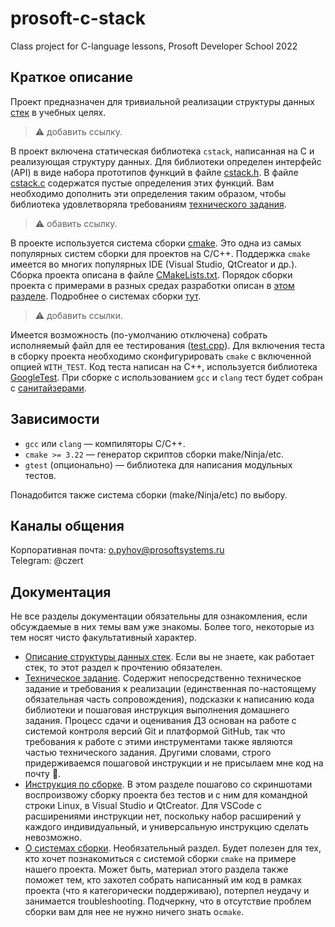 # prosoft-c-stack
Class project for C-language lessons, Prosoft Developer School 2022

## Краткое описание

Проект предназначен для тривиальной реализации структуры данных
[стек]()
в учебных целях.
> :warning: добавить ссылку.

В проект включена статическая библиотека `cstack`, написанная на C и реализующая структуру данных.
Для библиотеки определен интерфейс (API) в виде набора прототипов функций в файле
[cstack.h](https://github.com/czertyaka/prosoft-c-stack/blob/master/cstack.h).
В файле [cstack.c](https://github.com/czertyaka/prosoft-c-stack/blob/master/cstack.c)
содержатся пустые определения этих функций.
Вам необходимо дополнить эти определения таким образом, чтобы библиотека удовлетворяла требованиям
[технического задания]().
> :warning: обавить ссылку.

В проекте используется система сборки [cmake](https://cmake.org/).
Это одна из самых популярных систем сборки для проектов на C/C++.
Поддержка `cmake` имеется во многих популярных IDE (Visual Studio, QtCreator и др.).
Сборка проекта описана в файле
[CMakeLists.txt](https://github.com/czertyaka/prosoft-c-stack/blob/master/CMakeLists.txt).
Порядок сборки проекта с примерами в разных средах разработки описан в
[этом разделе]().
Подробнее о системах сборки
[тут]().
> :warning: добавить ссылки.

Имеется возможность (по-умолчанию отключена) собрать исполняемый файл для ее тестирования
([test.cpp](https://github.com/czertyaka/prosoft-c-stack/blob/master/test.cpp)).
Для включения теста в сборку проекта необходимо сконфигурировать `cmake` с включенной опцией `WITH_TEST`.
Код теста написан на C++, используется библиотека [GoogleTest](https://github.com/google/googletest).
При сборке с использованием `gcc` и `clang` тест будет собран с
[санитайзерами](https://en.wikipedia.org/wiki/Code_sanitizer).

## Зависимости
* `gcc` или `clang` — компиляторы C/С++.
* `cmake >= 3.22` — генератор скриптов сборки make/Ninja/etc.
* `gtest` (опционально) — библиотека для написания модульных тестов.

Понадобится также система сборки (make/Ninja/etc) по выбору.

## Каналы общения
Корпоративная почта: o.pyhov@prosoftsystems.ru  
Telegram: @czert  

## Документация
Не все разделы документации обязательны для ознакомления,
если обсуждаемые в них темы вам уже знакомы.
Более того, некоторые из тем носят чисто факультативный характер.
* [Описание структуры данных стек]().
Если вы не знаете, как работает стек, то этот раздел к прочтению обязателен.
* [Техническое задание]().
Содержит непосредственно техническое задание и требования к реализации (единственная по-настоящему
обязательная часть сопровождения), подсказки к написанию кода библиотеки и пошаговая инструкция
выполнения домашнего задания.
Процесс сдачи и оценивания ДЗ основан на работе с системой контроля версий Git и платформой GitHub,
так что требования к работе с этими инструментами также являются частью технического задания.
Другими словами, строго придерживаемся пошаговой инструкции и не присылаем мне код на почту
:smiling_face_with_tear:.
* [Инструкция по сборке]().
В этом разделе пошагово со скриншотами воспроизвожу сборку проекта без тестов и с ним для
командной строки Linux, в Visual Studio и QtCreator.
Для VSCode с расширениями инструкции нет, поскольку набор расширений у каждого индивидуальный,
и универсальную инструкцию сделать невозможно.
* [О системах сборки]().
Необязательный раздел.
Будет полезен для тех, кто хочет познакомиться с системой сборки `cmake` на примере нашего проекта.
Может быть, материал этого раздела также поможет тем, кто захотел собрать написанный им код в рамках проекта
(что я категорически поддерживаю), потерпел неудачу и занимается troubleshooting.
Подчеркну, что в отсутствие проблем сборки вам для нее не нужно ничего знать о`cmake`.
